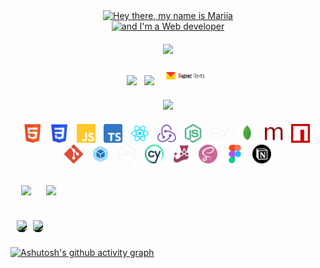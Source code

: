 <div style="margin: auto; width: 100%">
    <!-- Заголовок -->
    <p align="center" style="margin: 0">
        <a href="https://git.io/typing-svg">
            <img
                src="https://readme-typing-svg.herokuapp.com?font=Fira+Code&weight=600&size=30&pause=1000&color=2f81f7&width=560&lines=Hey+there+👋,+my+name+is+Mariia" alt="Hey there, my name is Mariia"
            />
        </a>
    </p>
    <p align="center" style="margin: 0">
        <a href="https://git.io/typing-svg">
            <img
                src="https://readme-typing-svg.herokuapp.com?font=Fira+Code&weight=600&size=30&pause=1000&color=2f81f7&width=435&lines=and+I'm+a+Web+developer" alt="and I'm a Web developer" 
            />
        </a>
    </p>
    <!-- Портфолио -->
    <p align="center" style="margin: 20px">
        <a href="https://mary-an-safronova.github.io/portfolio/" target="blank" style="margin: 0">
            <img src="https://img.shields.io/badge/Mariia Safronova's portfolio-2f81f7?style=for-the-badge">
        </a>
    </p>
    <!-- Контакты -->
    <p align="center" style="margin: 20px">
        <a href="https://t.me/Mary_Safronova" target="blank" 
            style="color: white; margin: 0">
                <img src="https://img.shields.io/badge/Telegram-2CA5E0?style=for-the-badge&logo=telegram&logoColor=white">
        </a>&nbsp;
        <a href="https://www.linkedin.com/in/mariia-safronova-1bb3a9288/" target="blank" 
            style="color: white; margin: 0">
                <img src="https://img.shields.io/badge/linkedin-%230077B5.svg?style=for-the-badge&logo=linkedin&logoColor=white">
        </a>&nbsp;
        <a href="mailto:mary.an.safronova@yandex.ru" target="blank" 
            style="color: white; margin: 0">
                <img src="./images/yandex-mail.jpeg" style="width: 77px">
        </a>
    </p>
    <!--  -->
    <p align="center" style="margin: 20px">
        <a href="https://www.codewars.com/users/mary-an-safronova" target="blank">
            <img src="https://www.codewars.com/users/mary-an-safronova/badges/small">
        </a>
    </p>
    <!-- Стек -->
    <p align="center" style="margin: 20px">
        <img src="./images/html5.png" style="width: 30px; margin-right: 5px" title="HTML5" alt="HTML5">&nbsp;
        <img src="./images/css.png" style="width: 30px; margin-right: 5px" title="CSS" alt="CSS">&nbsp;
        <img src="./images/js.png" style="width: 30px; margin-right: 5px" title="JavaScript" alt="JavaScript">&nbsp;
        <img src="./images/typeScript.png" style="width: 30px; margin-right: 5px" title="TypeScript" alt="TypeScript">&nbsp;
        <img src="./images/react.png" style="width: 30px; margin-right: 5px" title="React" alt="React">&nbsp;
        <img src="./images/redux.png" style="width: 30px; margin-right: 5px" title="Redux" alt="Redux">&nbsp;
        <img src="./images/NODE_JS.png" style="width: 30px; margin-right: 5px" title="Node.js" alt="Node.js">&nbsp;
        <img src="./images/EXPRESS.png" style="width: 30px; margin-right: 5px" title="Express" alt="Express">&nbsp;
        <img src="./images/MongoDB.png" style="width: 30px; margin-right: 5px" title="MongoDB" alt="MongoDB">&nbsp;
        <img src="./images/Mongoose.png" style="width: 30px; margin-right: 5px" title="Mongoose" alt="Mongoose">&nbsp;
        <img src="./images/npm.png" style="width: 30px; margin-right: 5px" title="npm" alt="npm">&nbsp;
        <img src="./images/git.png" style="width: 30px; margin-right: 5px" title="Git" alt="Git">&nbsp;
        <img src="./images/webPack.png" style="width: 30px; margin-right: 5px" title="Webpack" alt="Webpack">&nbsp;
        <img src="./images/API.png" style="width: 30px; margin-right: 5px" title="REST API" alt="REST API">&nbsp;
        <img src="./images/cypress.png" style="width: 30px; margin-right: 5px" title="Cypress" alt="Cypress">&nbsp;
        <img src="./images/jest.png" style="width: 30px; margin-right: 5px" title="Jest" alt="Jest">&nbsp;
        <img src="./images/sass.png" style="width: 30px; margin-right: 5px" title="Sass" alt="Sass">&nbsp;
        <img src="./images/figma.png" style="width: 30px; margin-right: 5px" title="Figma" alt="Figma">&nbsp;
        <img src="./images/notion.png" style="width: 30px; margin-right: 5px" title="Notion" alt="Notion">&nbsp;
    </p>
</div>
<table align="center" style="border-spacing: 10px; border-collapse: inherit">
    <tr style="background-color: transparent">
        <td style="border-radius: 7px">
            <!-- GitHub Profile Trophy -->
            <p align="center" style="margin: 0; paddig: 0">
                <picture>
                    <source
                        srcset="https://github-profile-trophy.vercel.app/?username=mary-an-safronova&no-frame=true&no-bg=true&theme=algolia&row=2&column=3"
                        media="(prefers-color-scheme: dark)"
                    />
                    <source
                        srcset="https://github-profile-trophy.vercel.app/?username=mary-an-safronova&no-frame=true&no-bg=true&theme=algolia&row=2&column=3"
                        media="(prefers-color-scheme: light), (prefers-color-scheme: no-preference)"
                    />
                    <img src="https://github-profile-trophy.vercel.app/?username=mary-an-safronova&no-frame=true&no-bg=true&theme=algolia&row=2&column=3" />
                </picture>
            </p>
        </td>
        <td style="border-radius: 7px">
            <!-- GitHub Streak Stats -->
            <p align="center" style="margin: 0; paddig: 0">
                <picture>
                    <source
                        srcset="http://github-readme-streak-stats.herokuapp.com?user=mary-an-safronova&theme=transparent&hide_border=true"
                        media="(prefers-color-scheme: dark)"
                    />
                    <source
                        srcset="http://github-readme-streak-stats.herokuapp.com?user=mary-an-safronova&theme=transparent&hide_border=true"
                        media="(prefers-color-scheme: light), (prefers-color-scheme: no-preference)"
                    />
                    <img src="http://github-readme-streak-stats.herokuapp.com?user=mary-an-safronova&theme=transparent&hide_border=true" />
                </picture>
            </p>
        </td>
    </tr>
</table>
<table align="center" style="border-spacing: 10px; border-collapse: inherit">
    <tr style="background-color: rgb(13, 17, 23)">
        <td style="padding: 0; border-radius: 7px">
            <!-- GitHub Stats -->
            <p align="center" style="margin: 0; paddig: 0">
                <picture>
                    <source
                        srcset="https://github-readme-stats-skyz.vercel.app/api?username=mary-an-safronova&show_icons=true&theme=github_dark&hide_border=true"
                        media="(prefers-color-scheme: dark)"
                    />
                    <source
                        srcset="https://github-readme-stats-skyz.vercel.app/api?username=mary-an-safronova&show_icons=true&theme=github_dark&hide_border=true"
                        media="(prefers-color-scheme: light), (prefers-color-scheme: no-preference)"
                    />
                    <img src="https://github-readme-stats.vercel.app/api?username=mary-an-safronova&show_icons=true&hide_border=true" />
                </picture>
            </p>
        </td>
        <td style="padding: 0; border-radius: 7px">
            <!-- Most Used Languages -->
            <p align="center"  style="margin: 0; paddig: 0">
                <picture>
                    <source
                        srcset="https://github-readme-stats-skyz.vercel.app/api/top-langs/?username=mary-an-safronova&layout=compact&theme=github_dark&hide_border=true"
                        media="(prefers-color-scheme: dark)"
                    />
                    <source
                        srcset="https://github-readme-stats-skyz.vercel.app/api/top-langs/?username=mary-an-safronova&layout=compact&theme=github_dark&hide_border=true"
                        media="(prefers-color-scheme: light), (prefers-color-scheme: no-preference)"
                    />
                    <img src="https://github-readme-stats.vercel.app/api/top-langs/?username=mary-an-safronova&layout=compact&theme=dark&hide_border=true" />
                </picture>
            </p>
        </td>
    </tr>
</table>

[![Ashutosh's github activity graph](https://github-readme-activity-graph.vercel.app/graph?username=mary-an-safronova&theme=react-dark&bg_color=transparent&color=2f81f7&title_color=2f81f7&line=2f81f7&point=24d7ff&area_color=24d7ff&hide_border=true)](https://github.com/mary-an-safronova/github-readme-activity-graph)